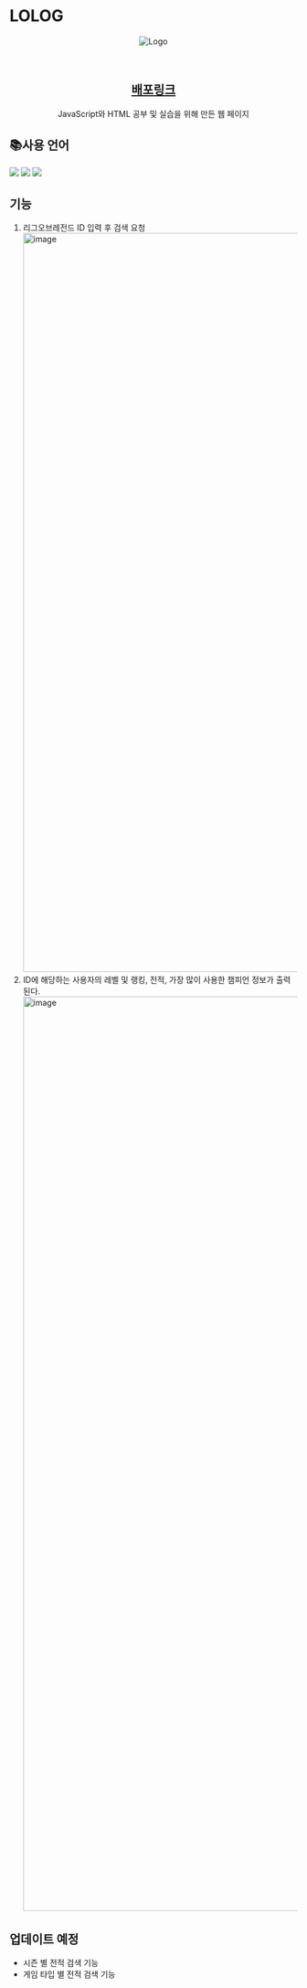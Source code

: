 # LOLOG

<div align=center>

![Logo](https://user-images.githubusercontent.com/67920695/185165422-ff8d75e1-f003-49cd-8209-fb079fc529fe.jpg)

<br>

## [배포링크](https://jeong-ik.github.io/LOLOG.github.io/)

JavaScript와 HTML 공부 및 실습을 위해 만든 웹 페이지

  </div>
  
## 📚사용 언어
  <img src="https://img.shields.io/badge/javascript-F7DF1E?style=for-the-badge&logo=javascript&logoColor=black"> <img src="https://img.shields.io/badge/html5-E34F26?style=for-the-badge&logo=html5&logoColor=white"> <img src="https://img.shields.io/badge/css-1572B6?style=for-the-badge&logo=css3&logoColor=white">

## 기능

1. 리그오브레전드 ID 입력 후 검색 요청
   <img width="1293" alt="image" src="https://user-images.githubusercontent.com/67920695/185163077-8c98ac4a-cd08-4332-8de4-e9ca85db82fc.png">
2. ID에 해당하는 사용자의 레벨 및 랭킹, 전적, 가장 많이 사용한 챔피언 정보가 출력된다.
   <img width="1600" alt="image" src="https://user-images.githubusercontent.com/67920695/185163495-2807a626-6e85-48af-b7dc-aecb5a5c6a1b.png">

## 업데이트 예정

- 시즌 별 전적 검색 기능
- 게임 타입 별 전적 검색 기능
